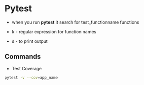 # Pytest

- when you run **pytest** it search for test_functionname functions

- k - regular expression for function names
- s - to print output

## Commands

- Test Coverage

```bash
pytest -v --cov=app_name
```
